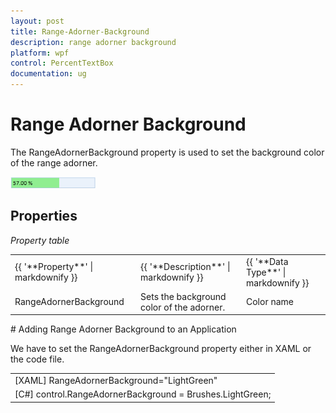 ```yaml
---
layout: post
title: Range-Adorner-Background
description: range adorner background
platform: wpf
control: PercentTextBox 
documentation: ug
---
```


# Range Adorner Background

The RangeAdornerBackground property is used to set the background color of the range adorner. 

![](Range-Adorner-Background_images/Range-Adorner-Background_img1.png)


## Properties

_Property table_

<table>
<tr>
<td>
{{ '**Property**' | markdownify }}</td><td>
{{ '**Description**' | markdownify }}</td><td>
{{ '**Data Type**' | markdownify }}</td></tr>
<tr>
<td>
RangeAdornerBackground</td><td>
Sets the background color of the adorner.</td><td>
Color name</td></tr>
</table>
# Adding Range Adorner Background to an Application 

We have to set the RangeAdornerBackground property either in XAML or the code file.

<table>
<tr>
<td>
[XAML]  RangeAdornerBackground="LightGreen"</td></tr>
<tr>
<td>
[C#]  control.RangeAdornerBackground = Brushes.LightGreen;</td></tr>
</table>


